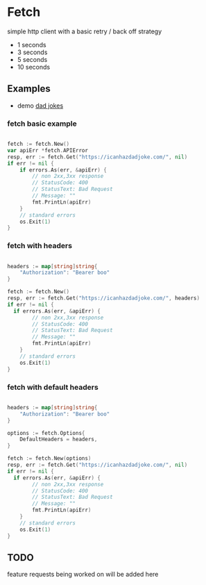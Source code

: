 # Fetch

simple http client with a basic retry / back off strategy

- 1 seconds
- 3 seconds
- 5 seconds
- 10 seconds

## Examples

- demo [dad jokes](cmd/dad_jokes/dad_jokes.go)


### fetch basic example

```go

fetch := fetch.New()
var apiErr *fetch.APIError
resp, err := fetch.Get("https://icanhazdadjoke.com/", nil)
if err != nil {
    if errors.As(err, &apiErr) {
        // non 2xx,3xx response
        // StatusCode: 400
        // StatusText: Bad Request
        // Message: ""
        fmt.PrintLn(apiErr)
    }
    // standard errors
    os.Exit(1)
}

```

### fetch with headers

```go

headers := map[string]string{
    "Authorization": "Bearer boo"
}

fetch := fetch.New()
resp, err := fetch.Get("https://icanhazdadjoke.com/", headers)
if err != nil {
  if errors.As(err, &apiErr) {
        // non 2xx,3xx response
        // StatusCode: 400
        // StatusText: Bad Request
        // Message: ""
        fmt.PrintLn(apiErr)
    }
    // standard errors
    os.Exit(1)
}

```


### fetch with default headers

```go

headers := map[string]string{
    "Authorization": "Bearer boo"
}

options := fetch.Options{
    DefaultHeaders = headers,
}

fetch := fetch.New(options)
resp, err := fetch.Get("https://icanhazdadjoke.com/", nil)
if err != nil {
  if errors.As(err, &apiErr) {
        // non 2xx,3xx response
        // StatusCode: 400
        // StatusText: Bad Request
        // Message: ""
        fmt.PrintLn(apiErr)
    }
    // standard errors
    os.Exit(1)
}

```

## TODO

feature requests being worked on will be added here